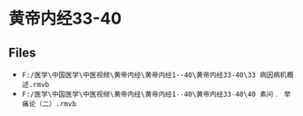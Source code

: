 # 黄帝内经33-40

## Files

- `F:/医学\中国医学\中医视频\黄帝内经\黄帝内经1--40\黄帝内经33-40\33 病因病机概述.rmvb`
- `F:/医学\中国医学\中医视频\黄帝内经\黄帝内经1--40\黄帝内经33-40\40 素问﹒ 举痛论（二）.rmvb`
